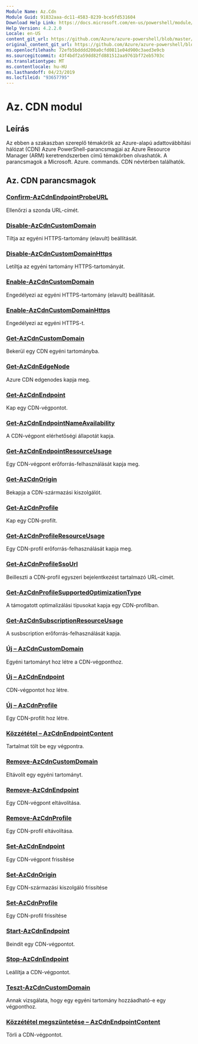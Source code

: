 ```yaml
---
Module Name: Az.Cdn
Module Guid: 91832aaa-dc11-4583-8239-bce5fd531604
Download Help Link: https://docs.microsoft.com/en-us/powershell/module/az.cdn
Help Version: 4.2.2.0
Locale: en-US
content_git_url: https://github.com/Azure/azure-powershell/blob/master/src/Cdn/Cdn/help/Az.Cdn.md
original_content_git_url: https://github.com/Azure/azure-powershell/blob/master/src/Cdn/Cdn/help/Az.Cdn.md
ms.openlocfilehash: 72efb5bdddd200a0cfd0811e04d900c3aed3e9cb
ms.sourcegitcommit: 43f4bdf2a59dd82fd881512aa9761bf72eb5703c
ms.translationtype: MT
ms.contentlocale: hu-HU
ms.lasthandoff: 04/23/2019
ms.locfileid: "93657795"
---
```

# Az. CDN modul
## Leírás
Az ebben a szakaszban szereplő témakörök az Azure-alapú adattovábbítási hálózat (CDN) Azure PowerShell-parancsmagjai az Azure Resource Manager (ARM) keretrendszerben című témakörben olvashatók. A parancsmagok a Microsoft. Azure. commands. CDN névtérben találhatók.

## Az. CDN parancsmagok
### [Confirm-AzCdnEndpointProbeURL](Confirm-AzCdnEndpointProbeURL.md)
Ellenőrzi a szonda URL-címét.

### [Disable-AzCdnCustomDomain](Disable-AzCdnCustomDomain.md)
Tiltja az egyéni HTTPS-tartomány (elavult) beállítását.

### [Disable-AzCdnCustomDomainHttps](Disable-AzCdnCustomDomainHttps.md)
Letiltja az egyéni tartomány HTTPS-tartományát.

### [Enable-AzCdnCustomDomain](Enable-AzCdnCustomDomain.md)
Engedélyezi az egyéni HTTPS-tartomány (elavult) beállítását.

### [Enable-AzCdnCustomDomainHttps](Enable-AzCdnCustomDomainHttps.md)
Engedélyezi az egyéni HTTPS-t.

### [Get-AzCdnCustomDomain](Get-AzCdnCustomDomain.md)
Bekerül egy CDN egyéni tartományba.

### [Get-AzCdnEdgeNode](Get-AzCdnEdgeNode.md)
Azure CDN edgenodes kapja meg.

### [Get-AzCdnEndpoint](Get-AzCdnEndpoint.md)
Kap egy CDN-végpontot.

### [Get-AzCdnEndpointNameAvailability](Get-AzCdnEndpointNameAvailability.md)
A CDN-végpont elérhetőségi állapotát kapja.

### [Get-AzCdnEndpointResourceUsage](Get-AzCdnEndpointResourceUsage.md)
Egy CDN-végpont erőforrás-felhasználását kapja meg.

### [Get-AzCdnOrigin](Get-AzCdnOrigin.md)
Bekapja a CDN-származási kiszolgálót.

### [Get-AzCdnProfile](Get-AzCdnProfile.md)
Kap egy CDN-profilt.

### [Get-AzCdnProfileResourceUsage](Get-AzCdnProfileResourceUsage.md)
Egy CDN-profil erőforrás-felhasználását kapja meg.

### [Get-AzCdnProfileSsoUrl](Get-AzCdnProfileSsoUrl.md)
Beilleszti a CDN-profil egyszeri bejelentkezést tartalmazó URL-címét.

### [Get-AzCdnProfileSupportedOptimizationType](Get-AzCdnProfileSupportedOptimizationType.md)
A támogatott optimalizálási típusokat kapja egy CDN-profilban.

### [Get-AzCdnSubscriptionResourceUsage](Get-AzCdnSubscriptionResourceUsage.md)
A susbscription erőforrás-felhasználását kapja.

### [Új – AzCdnCustomDomain](New-AzCdnCustomDomain.md)
Egyéni tartományt hoz létre a CDN-végponthoz.

### [Új – AzCdnEndpoint](New-AzCdnEndpoint.md)
CDN-végpontot hoz létre.

### [Új – AzCdnProfile](New-AzCdnProfile.md)
Egy CDN-profilt hoz létre.

### [Közzététel – AzCdnEndpointContent](Publish-AzCdnEndpointContent.md)
Tartalmat tölt be egy végpontra.

### [Remove-AzCdnCustomDomain](Remove-AzCdnCustomDomain.md)
Eltávolít egy egyéni tartományt.

### [Remove-AzCdnEndpoint](Remove-AzCdnEndpoint.md)
Egy CDN-végpont eltávolítása.

### [Remove-AzCdnProfile](Remove-AzCdnProfile.md)
Egy CDN-profil eltávolítása.

### [Set-AzCdnEndpoint](Set-AzCdnEndpoint.md)
Egy CDN-végpont frissítése

### [Set-AzCdnOrigin](Set-AzCdnOrigin.md)
Egy CDN-származási kiszolgáló frissítése

### [Set-AzCdnProfile](Set-AzCdnProfile.md)
Egy CDN-profil frissítése

### [Start-AzCdnEndpoint](Start-AzCdnEndpoint.md)
Beindít egy CDN-végpontot.

### [Stop-AzCdnEndpoint](Stop-AzCdnEndpoint.md)
Leállítja a CDN-végpontot.

### [Teszt-AzCdnCustomDomain](Test-AzCdnCustomDomain.md)
Annak vizsgálata, hogy egy egyéni tartomány hozzáadható-e egy végponthoz.

### [Közzététel megszüntetése – AzCdnEndpointContent](Unpublish-AzCdnEndpointContent.md)
Törli a CDN-végpontot.

